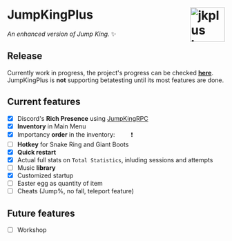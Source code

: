 # JumpKingPlus <img src ="https://raw.githubusercontent.com/Phoenixx19/JumpKingPlus/master/docs/images/jkpluslogo.png" width="80px" alt="jkplus logo" align ="right">
*An enhanced version of Jump King.* :sparkles:

## Release
Currently work in progress, the project's progress can be checked [**here**](https://github.com/users/Phoenixx19/projects/1). <br>
JumpKingPlus is **not** supporting betatesting until its most features are done.


## Current features
- [x] Discord's **Rich Presence** using [JumpKingRPC](https://github.com/Phoenixx19/JumpKingRPC)
- [x] **Inventory** in Main Menu
- [x] Importancy **order** in the inventory:&ensp;<img src="https://cdn.discordapp.com/app-assets/726077029195448430/735954342825427134.png" height="15" /><img src="https://cdn.discordapp.com/app-assets/726077029195448430/735947335305265202.png" height="15" />❗
- [ ] **Hotkey** for Snake Ring and Giant Boots
- [x] <text title="Let you restart the story mode faster than before directly from your pause menu">**Quick restart**</text>
- [x] Actual full stats on `Total Statistics`, inluding sessions and attempts
- [ ] Music **library**
- [x] <text title="Including JumpKingPlus logo">Customized startup</text>
- [ ] Easter egg as quantity of item
- [ ] Cheats (Jump%, no fall, teleport feature)

## Future features
- [ ] Workshop
